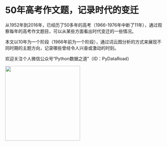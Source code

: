 # 50年高考作文题，记录时代的变迁

从1952年到2016年，已经历了50多年的高考（1966-1976年中断了11年），通过观察每年的高考作文题目，可以从某些方面看出时代变迁的一些情况。

本文以10年为一个阶段（1966年前为一个阶段），通过词云图分析的方式来展现不同时期的主题方向，记录哪些曾经令人兴奋或激动的时刻。



欢迎关注个人微信公众号“Python数据之道”（ID：PyDataRoad）

<img src="http://oqb5ftrdh.bkt.clouddn.com/17-6-14/55662557.jpg" width="240" height="240"/>
